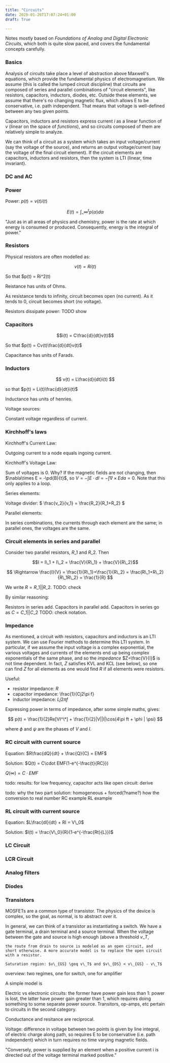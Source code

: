 ```yaml
---
title: "Circuits"
date: 2020-01-26T17:07:24+01:00
draft: True

---
```


<script type="text/javascript" async
  src="https://cdn.mathjax.org/mathjax/latest/MathJax.js?config=TeX-AMS-MML_HTMLorMML">
  MathJax.Hub.Config({
  tex2jax: {
    inlineMath: [['$','$'], ['\\(','\\)']],
    displayMath: [['$$','$$']],
    processEscapes: true,
    processEnvironments: true,
    skipTags: ['script', 'noscript', 'style', 'textarea', 'pre'],
    TeX: { equationNumbers: { autoNumber: "AMS" },
         extensions: ["AMSmath.js", "AMSsymbols.js"] }
  }
  });
  MathJax.Hub.Queue(function() {
    // Fix <code> tags after MathJax finishes running. This is a
    // hack to overcome a shortcoming of Markdown. Discussion at
    // https://github.com/mojombo/jekyll/issues/199
    var all = MathJax.Hub.getAllJax(), i;
    for(i = 0; i < all.length; i += 1) {
        all[i].SourceElement().parentNode.className += ' has-jax';
    }
  });

  MathJax.Hub.Config({
  // Autonumbering by mathjax
  TeX: { equationNumbers: { autoNumber: "AMS" } }
  });

</script>


$\newcommand{\R}{\mathbb{R}}$
$\newcommand{\C}{\mathbb{C}}$
$\newcommand{\N}{\mathbb{N}}$
$\newcommand{\Z}{\mathbb{Z}}$
$\newcommand{\pd}[2]{\frac{\partial #1}{\partial #2}}$


Notes mostly based on *Foundations of Analog and Digital Electronic Circuits*, which both is quite slow paced, and covers the fundamental concepts carefully.

### Basics

Analysis of circuits take place a level of abstraction above Maxwell's equations, which provide the fundamental physics of electromagnetism. We assume (this is called the lumped circuit discipline) that circuits are composed of series and parallel combinations of "circuit elements", like resistors, capacitors, inductors, diodes, etc. Outside these elements, we assume that there's no changing magnetic flux, which allows E to be conservative, i.e. path independent. That means that voltage is well-defined between any two given points.

Capacitors, inductors and resistors express current $i$ as a linear function of $v$ (linear on the space of *functions*), and so circuits composed of them are relatively simple to analyze.

We can think of a circuit as a system which takes an input voltage/current (say the voltage of the source), and returns an output voltage/current (say the voltage of the final circuit element). If the circuit elements are capacitors, inductors and resistors, then the system is LTI (linear, time invariant).

### DC and AC

### Power

Power: $p(t) = v(t)i(t)$

$$E(t) = \int\_{\infty}^t p(\alpha)d\alpha$$

"Just as in all areas of physics and chemistry, power is the rate at which energy is
consumed or produced. Consequently, energy is the integral of power."


### Resistors

Physical resistors are often modelled as:

$$ v(t) = Ri(t) $$

So that $p(t) = Ri^2(t)

Reistance has units of Ohms.

As resistance tends to infinity, circuit becomes open (no current). As it tends to $0$, circuit becomes short (no voltage).

Resistors dissipate power: TODO show

### Capacitors

$$i(t) = C\frac{d}{dt}v(t)$$

So that $p(t) = Cv(t)\frac{d}{dt}v(t)$

Capacitance has units of Farads.

### Inductors

$$ v(t) = L\frac{d}{dt}i(t) $$

so that $p(t) = Li(t)\frac{d}{dt}i(t)$

Inductance has units of henries.

Voltage sources:

Constant voltage regardless of current.

### Kirchhoff's laws

Kirchhoff's Current Law:

Outgoing current to a node equals ingoing current.

Kirchhoff's Voltage Law:

Sum of voltages is 0. Why? If the magnetic fields are not changing, then $\nabla\times E = -\pd{B}{t}$, so $V = -\int E\cdot dl = -\int \nabla\times E da = 0$. Note that this only applies to a loop.

Series elements:

Voltage divider: $ \frac{v_2}{v_1} = \frac{R_2}{R_1+R_2} $

Parallel elements:

In series combinations, the
currents through each element are the same; in parallel ones, the voltages are the same.


### Circuit elements in series and parallel

Consider two parallel resistors, $R\_1$ and $R\_2$. Then

$$I = I\_1 + I\_2 = \frac{V}{R\_1} + \frac{V}{R\_2}$$

$$ \Rightarrow \frac{I}{V} = \frac{1}{R\_1}+\frac{1}{R\_2} = \frac{R\_1+R\_2}{R\_1R\_2} = \frac{1}{R} $$

We write $R = R\_1 || R\_2$. TODO: check

By similar reasoning:

Resistors in series add. Capacitors in parallel add. Capacitors in series go as $C = C\_1 || C\_2$ TODO: check notation.

### Impedance

As mentioned, a circuit with resistors, capacitors and inductors is an LTI system. We can use Fourier methods to determine this LTI system. In particular, if we assume the input voltage is a complex exponential, the various voltages and currents of the elements end up being complex exponentials of the same phase, and so the *impedance* $Z=\frac{V}{I}$ is not time dependent. In fact, $Z$ satisfies KVL and KCL (see below), so one can find $Z$ for all elements as one would find $R$ if all elements were resistors.

Useful:

- resistor impedance: $R$
- capacitor impedance: \frac{1}{Cj2\pi f}
- inductor impedance: $Lj2\pi f$

Expressing power in terms of impedance, after some simple maths, gives:

$$ p(t) = \frac{1}{2}Re[VI^\*] + \frac{1}{2}|V||I|\cos(4\pi ft + \phi | \psi) $$

where $\phi$ and $\psi$ are the phases of $V$ and $I$.

### RC circuit with current source

Equation: $R\frac{dQ}{dt} + \frac{Q}{C} = EMF$

Solution: $Q(t) = C\cdot EMF(1-e^{-\frac{t}{RC}})

$Q(\infty) = C\cdot EMF$

todo: results: for low frequency, capacitor acts like open circuit: derive

todo: 	why the two part solution: homogeneous + forced(?name?)
		how the conversion to real number
		RC example
		RL example

### RL circuit with current source

Equation: $L\frac{dI}{dt} + RI = V\_0$

Solution:  $I(t) =  \frac{V\_0}{R}(1-e^{-\frac{Rt}{L}})$

### LC Circuit

### LCR Circuit

### Analog filters



### Diodes

### Transistors

MOSFETs are a common type of transistor. The physics of the device is complex, so the goal, as normal, is to abstract over it.

In general, we can think of a transistor as instantiating a switch. We have a gate terminal, a drain terminal and a source terminal. When the voltage between the gate and source is high enough (above a threshold $v\_T$,

	the route from drain to source is modeled as an open circuit, and short otherwise. A more accurate model is to replace the open circuit with a resistor.

	Saturation region: $v\_{GS} \geq v\_T$ and $v\_{DS} < v\_{GS} - v\_T$

overview: two regimes, one for switch, one for amplifier


A simple model is


Electric vs electronic circuits: the former have power gain less than 1: power is lost, the latter have power gain greater than 1, which requires doing something to some separate power source. Transitors, op-amps, etc pertain to circuits in the second category.




Conductance and resitance are reciprocal.

Voltage: difference in voltage between two points is given by line integral, of electric charge along path, so requires E to be conservative (i.e. path independent) which in turn requires no time varying magnetic fields.

"Conversely, power is supplied by an element when a positive current i is directed
out of the voltage terminal marked positive."

